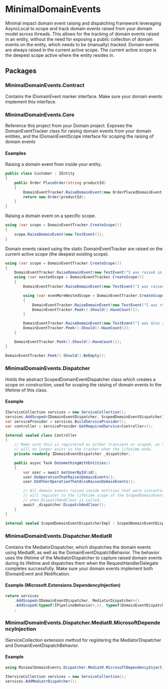 # MinimalDomainEvents
Minimal impact domain event raising and dispatching framework leveraging AsyncLocal to scope and track domain events raised from your domain model across threads. This allows for the tracking of domain events raised in an entity, without the need for exposing a public collection of domain events on the entity, which needs to be (manually) tracked. Domain events are always raised in the current active scope. The current active scope is the deepest scope active where the entity resides in.

## Packages
### MinimalDomainEvents.Contract
Contains the IDomainEvent marker interface. Make sure your domain events implement this interface.

### MinimalDomainEvents.Core
Reference this project from your Domain project. Exposes the DomainEventTracker class for raising domain events from your domain entities, and the IDomainEventScope interface for scoping the raising of domain events

#### Examples
Raising a domain event from inside your entity.
```csharp
public class Customer : IEntity
{
    public Order PlaceOrder(string productId)
    {
        DomainEventTracker.RaiseDomainEvent(new OrderPlacedDomainEvent { ProductId = productId });
        return new Order(productId);
    }
}
```
Raising a domain event on a specific scope.
```csharp
using (var scope = DomainEventTracker.CreateScope())
{
    scope.RaiseDomainEvent(new TestEvent());
}
```
Domain events raised using the static DomainEventTracker are raised on the current active scope (the deepest existing scope).
```csharp
using (var scope = DomainEventTracker.CreateScope())
{
    DomainEventTracker.RaiseDomainEvent(new TestEvent("I was raised in the top scope."));
    using (var nestedScope = DomainEventTracker.CreateScope())
    {
        DomainEventTracker.RaiseDomainEvent(new TestEvent("I was raised in the nested scope."));

        using (var evenMoreNestedScope = DomainEventTracker.CreateScope())
        {
            DomainEventTracker.RaiseDomainEvent(new TestEvent("I was raised in the deepest scope."));
            DomainEventTracker.Peek().Should().HaveCount(1);
        }

        DomainEventTracker.RaiseDomainEvent(new TestEvent("I was also raised in the nested scope."));
        DomainEventTracker.Peek().Should().HaveCount(2);
    }

    DomainEventTracker.Peek().Should().HaveCount(1);
}

DomainEventTracker.Peek().Should().BeEmpty();
```


### MinimalDomainEvents.Dispatcher
Holds the abstract ScopedDomainEventDispatcher class which creates a scope on construction, used for scoping the raising of domain events to the lifetime of this class.

#### Example
```csharp
IServiceCollection services = new ServiceCollection();
services.AddScoped<IDomainEventDispatcher, ScopedDomainEventDispatcherImpl>();
var serviceProvider = services.BuildServiceProvider();
var controller = serviceProvider.GetRequiredService<Controller>();

internal sealed class Controller
{
    // Make sure this is registered as either transient or scoped, so that the scope
    // will no longer exist in the tracker when the lifetime ends.
    private readonly IDomainEventDispatcher _dispatcher;

    public async Task DoSomethingWithEntities()
    {
        var user = await GetUserById(id);
        user.DoOperationThatRaisesDomainEvents();
        user.DoOtherOperationThatAlsoRaisesDomainEvents();

        // All domain events raised inside entities that were instantiated in this scope or a nested scope
        // will register to the lifetime scope of the ScopedDomainEventDispatcherImpl and thus be dispatched
        // when DispatchAndClear is called.
        await _dispatcher.DispatchAndClear();
    }
}

internal sealed ScopedDomainEventDispatcherImpl : ScopedDomainEventDispatcher { ... }
```

### MinimalDomainEvents.Dispatcher.MediatR
Contains the MediatorDispatcher, which dispatches the domain events using MediatR, as well as the DomainEventDispatchBehavior. The behavior uses the lifetime of the MediatorDispatcher to capture raised domain events during its lifetime and dispatches them when the RequestHandlerDelegate completes successfully. Make sure your domain events implement both IDomainEvent and INotification.

#### Example (Microsoft.Extensions.DependencyInjection)
```csharp
return services
    .AddScoped<IDomainEventDispatcher, MediatorDispatcher>()
    .AddScoped(typeof(IPipelineBehavior<,>), typeof(DomainEventDispatchBehavior<,>))
    ;
```

### MinimalDomainEvents.Dispatcher.MediatR.MicrosoftDependencyInjection
IServiceCollection extension method for registering the MediatorDispatcher and DomainEventDispatchBehavior.

#### Example
```csharp
using MinimalDomainEvents.Dispatcher.MediatR.MicrosoftDependencyInjection;

IServiceCollection services = new ServiceCollection();
services.AddMediatrDispatcher();
```